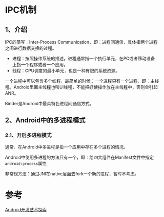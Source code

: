 # IPC机制

## 1、介绍

IPC的简写：Inter-Process Communication，即：进程间通信，具体指两个进程之间进行数据交换的过程。



- 进程：按照操作系统的描述，进程通常指一个执行单元，在PC或者移动设备上指一个程序或者一个应用。
- 线程：CPU调度的最小单元，也是一种有限的系统资源。

一个进程中可以包含多个线程，最简单的时候：一个进程只有一个进程，即：主线程。Android里面主线程也叫UI线程，不能把好使操作放在主线程中，否则会引起ANR。



Binder是Android中最具特色进程间通信方式。



## 2、Android中的多进程模式

### 2.1、开启多进程模式

通常，在Android中多进程是指一个应用中存在多个进程的情况。

Android中使用多进程的方法只有一个，即：给四大组件在Manifest文件中指定`android:process`属性

非常规方法：通过JNI在native层面去fork一个新的进程，暂时不考虑。









# 参考

[Android开发艺术探索](https://github.com/baijiangLai/Books/blob/master/Android/Android开发艺术探索.pdf)

